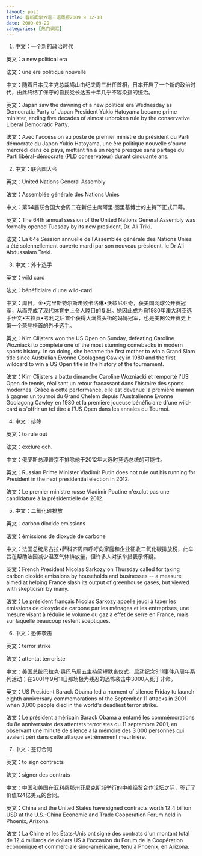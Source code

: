 ```yaml
---
layout: post
title: 看新闻学外语三语周报2009 9 12-18
date: 2009-09-29
categories: [热门词汇]  
---
```


1. 中文：一个新的政治时代

英文：a new political era

法文：une ère politique nouvelle

中文：随着日本民主党总裁鸠山由纪夫周三出任首相，日本开启了一个新的政治时代，由此终结了保守的自民党长达五十年几乎不容染指的统治。

英文：Japan saw the dawning of a new political era Wednesday as Democratic Party of Japan President Yukio Hatoyama became prime minister, ending five decades of almost unbroken rule by the conservative Liberal Democratic Party.

法文：Avec l'accession au poste de premier ministre du président du Parti démocrate du Japon Yukio Hatoyama, une ère politique nouvelle s'ouvre mercredi dans ce pays, mettant fin à un règne presque sans partage du Parti libéral-démocrate (PLD conservateur) durant cinquante ans.



2. 中文：联合国大会

英文：United Nations General Assembly

法文：Assemblée générale des Nations Unies

中文：第64届联合国大会周二在新任主席阿里·图里基博士的主持下正式开幕。

英文：The 64th annual session of the United Nations General Assembly was formally opened Tuesday by its new president, Dr. Ali Triki.

法文：La 64e Session annuelle de l'Assemblée générale des Nations Unies a été solennellement ouverte mardi par son nouveau président, le Dr Ali Abdussalam Treki.



3. 中文：外卡选手

英文：wild card

法文：bénéficiaire d'une wild-card

中文：周日，金•克里斯特尔斯击败卡洛琳•沃兹尼亚奇，获美国网球公开赛冠军，从而完成了现代体育史上令人瞠目的复出。她因此成为自1980年澳大利亚选手伊文•古拉贡•考利之后首个获得大满贯头衔的妈妈冠军，也是美网公开赛史上第一个荣登榜首的外卡选手。

英文：Kim Clijsters won the US Open on Sunday, defeating Caroline Wozniacki to complete one of the most stunning comebacks in modern sports history. In so doing, she became the first mother to win a Grand Slam title since Australian Evonne Goolagong Cawley in 1980 and the first wildcard to win a US Open title in the history of the tournament.

法文：Kim Clijsters a battu dimanche Caroline Wozniacki et remporté l'US Open de tennis, réalisant un retour fracassant dans l'histoire des sports modernes. Grâce à cette performance, elle est devenue la première maman à gagner un tournoi du Grand Chelem depuis l'Australienne Evonne Goolagong Cawley en 1980 et la première joueuse bénéficiaire d'une wild-card à s'offrir un tel titre à l'US Open dans les annales du Tournoi.



4. 中文：排除

英文：to rule out

法文：exclure qch.

中文：俄罗斯总理普京不排除他于2012年大选时竞选总统的可能性。

英文：Russian Prime Minister Vladimir Putin does not rule out his running for President in the next presidential election in 2012.

法文：Le premier ministre russe Vladimir Poutine n'exclut pas une candidature à la présidentielle de 2012.



5. 中文：二氧化碳排放

英文：carbon dioxide emissions

法文：émissions de dioxyde de carbone

中文：法国总统尼古拉•萨科齐周四呼吁向家庭和企业征收二氧化碳排放税，此举旨在帮助法国减少温室气体排放量，但许多人对该举措表示怀疑。

英文：French President Nicolas Sarkozy on Thursday called for taxing carbon dioxide emissions by households and businesses -- a measure aimed at helping France slash its output of greenhouse gases, but viewed with skepticism by many.

法文：Le président français Nicolas Sarkozy appelle jeudi à taxer les émissions de dioxyde de carbone par les ménages et les entreprises, une mesure visant à réduire le volume du gaz à effet de serre en France, mais sur laquelle beaucoup restent sceptiques.



6. 中文：恐怖袭击

英文：terror strike

法文：attentat terroriste

中文：美国总统巴拉克·奥巴马周五主持简短默哀仪式，启动纪念9.11事件八周年系列活动；在2001年9月11日那场极为残忍的恐怖袭击中3000人死于非命。

英文：US President Barack Obama led a moment of silence Friday to launch eighth anniversary commemorations of the September 11 attacks in 2001 when 3,000 people died in the world's deadliest terror strike.

法文：Le président américain Barack Obama a entamé les commémorations du 8e anniversaire des attentats terroristes du 11 septembre 2001, en observant une minute de silence à la mémoire des 3 000 personnes qui avaient péri dans cette attaque extrêmement meurtrière.



7. 中文：签订合同

英文：to sign contracts

法文：signer des contrats

中文：中国和美国在亚利桑那州菲尼克斯城举行的中美经贸合作论坛之际，签订了价值124亿美元的合同。

英文：China and the United States have signed contracts worth 12.4 billion USD at the U.S.-China Economic and Trade Cooperation Forum held in Phoenix, Arizona.

法文：La Chine et les États-Unis ont signé des contrats d'un montant total de 12,4 milliards de dollars US à l'occasion du Forum de la Coopération économique et commerciale sino-américaine, tenu à Phoenix, en Arizona.
